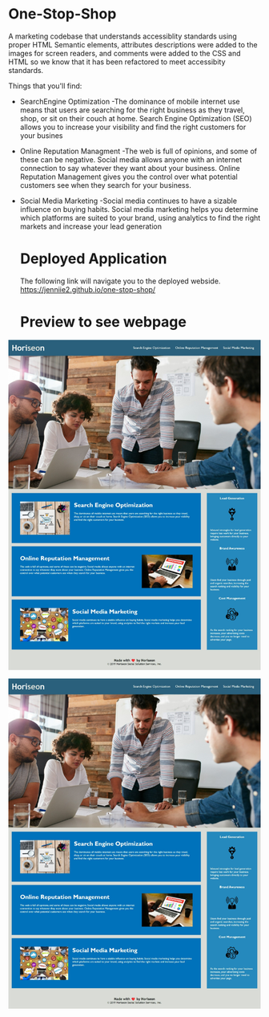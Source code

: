 # One-Stop-Shop
A marketing codebase that understands accessiblity standards using proper HTML Semantic elements, attributes descriptions were added to the images for screen readers, and comments were added to the CSS and HTML so we know that it has been refactored to meet accessibity standards. 

Things that you'll find: 
* SearchEngine Optimization
    -The dominance of mobile internet use means that users are searching for the right business as they travel, shop, or sit on their couch at home. Search Engine Optimization (SEO) allows you to increase your visibility and find the right customers for your busines
* Online Reputation Managment
    -The web is full of opinions, and some of these can be negative. Social media allows anyone with an internet connection to say whatever they want about your business. Online Reputation Management gives you the control over what potential customers see when they search for your business. 
* Social Media Marketing
    -Social media continues to have a sizable influence on buying habits. Social media marketing helps you determine which platforms are suited to your brand, using analytics to find the right markets and increase your lead generation
  # Deployed Application
  The following link will navigate you to the deployed webside.
  https://jenniie2.github.io/one-stop-shop/  
 
  # Preview to see webpage
 
 
 ![Here is a preview of the webpage](.\assets\images\web_capture_.jpeg)
 
 ![image](assets/images/web_capture_.jpeg)
